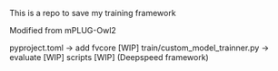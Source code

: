 This is a repo to save my training framework

Modified from mPLUG-Owl2

pyproject.toml -> add fvcore [WIP]
train/custom_model_trainner.py -> evaluate [WIP]
scripts [WIP] (Deepspeed framework)
